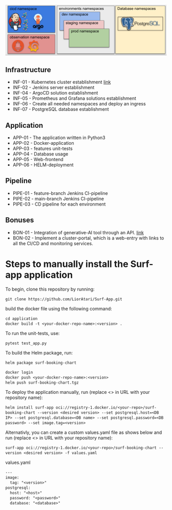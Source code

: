 <img src="https://github.com/LiorAtari/Surf-App/blob/main/project_diagram.png?raw=true">

## Infrastructure 

- INF-01 - Kubernetes cluster establishment [link](https://github.com/LiorAtari/Surf-App/tree/main/infrastructure/Kubernetes)
- INF-02 - Jenkins server establishment
- INF-04 - ArgoCD solution establishment
- INF-05 - Prometheus and Grafana solutions establishment
- INF-06 - Create all needed namespaces and deploy an ingress
- INF-07 - PostgreSQL database establishment

## Application 

- APP-01 - The application written in Python3
- APP-02 - Docker-application
- APP-03 - features unit-tests
- APP-04 - Database usage
- APP-05 - Web-frontend
- APP-06 - HELM-deployment

## Pipeline 

- PIPE-01 - feature-branch Jenkins CI-pipeline
- PIPE-02 - main-branch Jenkins CI-pipeline
- PIPE-03 - CD pipeline for each environment

## Bonuses

- BON-01 - Integration of  generative-AI tool through an API. [link](https://github.com/LiorAtari/Surf-App/blob/main/AI_API.md)
- BON-02 - Implement a cluster-portal, which is a web-entry with links to all the CI/CD and monitoring services. 


# Steps to manually install the Surf-app application

To begin, clone this repository by running:
```
git clone https://github.com/LiorAtari/Surf-App.git
```

build the docker file using the following command:
```
cd application
docker build -t <your-docker-repo-name>:<version> .
```

To run the unit-tests, use:
```
pytest test_app.py
```

To build the Helm package, run:
```
helm package surf-booking-chart
```

```
docker login
docker push <your-docker-repo-name>:<version>
helm push surf-booking-chart.tgz
```
To deploy the application manually, run (replace <> in URL with your repository name):
```
helm install surf-app oci://registry-1.docker.io/<your-repo>/surf-booking-chart --version <desired version> --set postgresql.host=<DB IP> --set postgresql.database=<DB name> --set postgresql.password=<DB password> --set image.tag=<version>
```
Alternativly, you can create a custom values.yaml file as shows below and run (replace <> in URL with your repository name):  
```
surf-app oci://registry-1.docker.io/<your-repo>/surf-booking-chart --version <desired version> -f values.yaml
```
values.yaml
```
---
image:
  tag: "<version>"
postgresql:
  host: "<host>"
  password: "<password>"
  database: "<database>"
```

